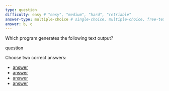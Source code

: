 ```yaml
---
type: question
difficulty: easy # "easy", "medium", "hard", "retriable"
answer-type: multiple-choice # single-choice, multiple-choice, free-text, multiple-free-texts, program
answer: b, c
---
```


Which program generates the following text output?

[question](print/print.b.evy "evy:text")

Choose two correct answers:

- [answer](print/print.a.evy "evy:source")
- [answer](print/print.b.evy "evy:source")
- [answer](print/print.c.evy "evy:source")
- [answer](print/print.d.evy "evy:source")
